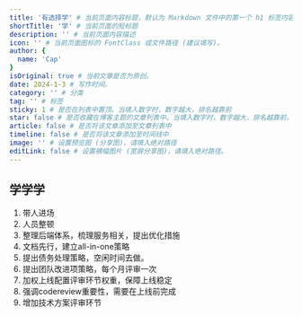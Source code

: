 ```yaml
---
title: '有选择学' # 当前页面内容标题，默认为 Markdown 文件中的第一个 h1 标签内容
shortTitle: '学' # 当前页面的短标题
description: '' # 当前页面内容描述
icon: '' # 当前页面图标的 FontClass 或文件路径 (建议填写)。
author: {
  name: 'Cap'
}
isOriginal: true # 当前文章是否为原创。
date: 2024-1-3 # 写作时间。
category: '' # 分类
tag: '' # 标签
sticky: 1 # 是否在列表中置顶。当填入数字时，数字越大，排名越靠前
star: false # 是否收藏在博客主题的文章列表中。当填入数字时，数字越大，排名越靠前。
article: false # 是否将该文章添加至文章列表中
timeline: false # 是否将该文章添加至时间线中
image: '' # 设置预览图 (分享图)，请填入绝对路径
editLink: false # 设置横幅图片 (宽屏分享图)，请填入绝对路径。
---
```


## 学学学

1. 带人进场
2. 人员整顿
3. 整理后端体系，梳理服务相关，提出优化措施
4. 文档先行，建立all-in-one策略
5. 提出债务处理策略，空闲时间去做。
6. 提出团队改进项策略，每个月评审一次
7. 加权上线配置评审环节权重，保障上线稳定
8. 强调codereview重要性，需要在上线前完成
9. 增加技术方案评审环节
